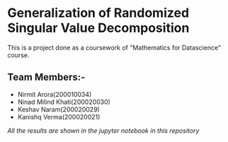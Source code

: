 # Generalization of Randomized Singular Value Decomposition

This is a project done as a coursework of  "Mathematics for Datascience" course.

## Team Members:-
  - Nirmit Arora(200010034)
  - Ninad Milind Khati(200020030)
  - Keshav Naram(200020029)
  - Kanishq Verma(200020021)

*All the results are shown in the jupyter notebook in this repository*
